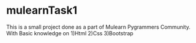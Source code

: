 # mulearnTask1
This is a small project done as a part of Mulearn Pygrammers Community.
With Basic knowledge on 
1)Html
2)Css
3)Bootstrap
